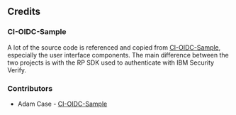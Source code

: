 Credits
-------

### CI-OIDC-Sample

A lot of the source code is referenced and copied from [CI-OIDC-Sample](https://github.com/ajcase/CI-OIDC-Sample/), especially the user interface components. The main difference between the two projects is with the RP SDK used to authenticate with IBM Security Verify.

### Contributors

*   Adam Case - [CI-OIDC-Sample](https://github.com/ajcase/CI-OIDC-Sample/)
